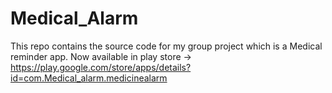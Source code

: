 # Medical_Alarm
This repo contains the source code for my group project which is a Medical reminder app. 
Now available in play store -> https://play.google.com/store/apps/details?id=com.Medical_alarm.medicinealarm
